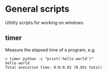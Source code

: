# General scripts
Ultility scripts for working on windows.

## timer
Measure the elapsed time of a program, e.g.
```
> timer python -c "print('hello world')"
hello world
Total execution time: 0:0:0.03 (0.03s total)
```